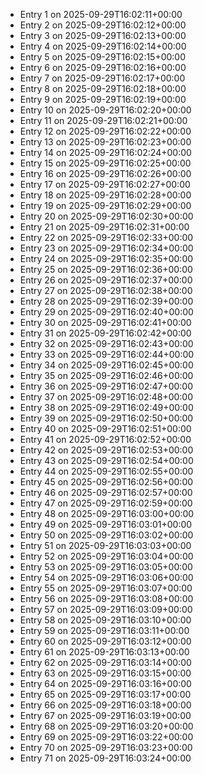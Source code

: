 - Entry 1 on 2025-09-29T16:02:11+00:00
- Entry 2 on 2025-09-29T16:02:12+00:00
- Entry 3 on 2025-09-29T16:02:13+00:00
- Entry 4 on 2025-09-29T16:02:14+00:00
- Entry 5 on 2025-09-29T16:02:15+00:00
- Entry 6 on 2025-09-29T16:02:16+00:00
- Entry 7 on 2025-09-29T16:02:17+00:00
- Entry 8 on 2025-09-29T16:02:18+00:00
- Entry 9 on 2025-09-29T16:02:19+00:00
- Entry 10 on 2025-09-29T16:02:20+00:00
- Entry 11 on 2025-09-29T16:02:21+00:00
- Entry 12 on 2025-09-29T16:02:22+00:00
- Entry 13 on 2025-09-29T16:02:23+00:00
- Entry 14 on 2025-09-29T16:02:24+00:00
- Entry 15 on 2025-09-29T16:02:25+00:00
- Entry 16 on 2025-09-29T16:02:26+00:00
- Entry 17 on 2025-09-29T16:02:27+00:00
- Entry 18 on 2025-09-29T16:02:28+00:00
- Entry 19 on 2025-09-29T16:02:29+00:00
- Entry 20 on 2025-09-29T16:02:30+00:00
- Entry 21 on 2025-09-29T16:02:31+00:00
- Entry 22 on 2025-09-29T16:02:33+00:00
- Entry 23 on 2025-09-29T16:02:34+00:00
- Entry 24 on 2025-09-29T16:02:35+00:00
- Entry 25 on 2025-09-29T16:02:36+00:00
- Entry 26 on 2025-09-29T16:02:37+00:00
- Entry 27 on 2025-09-29T16:02:38+00:00
- Entry 28 on 2025-09-29T16:02:39+00:00
- Entry 29 on 2025-09-29T16:02:40+00:00
- Entry 30 on 2025-09-29T16:02:41+00:00
- Entry 31 on 2025-09-29T16:02:42+00:00
- Entry 32 on 2025-09-29T16:02:43+00:00
- Entry 33 on 2025-09-29T16:02:44+00:00
- Entry 34 on 2025-09-29T16:02:45+00:00
- Entry 35 on 2025-09-29T16:02:46+00:00
- Entry 36 on 2025-09-29T16:02:47+00:00
- Entry 37 on 2025-09-29T16:02:48+00:00
- Entry 38 on 2025-09-29T16:02:49+00:00
- Entry 39 on 2025-09-29T16:02:50+00:00
- Entry 40 on 2025-09-29T16:02:51+00:00
- Entry 41 on 2025-09-29T16:02:52+00:00
- Entry 42 on 2025-09-29T16:02:53+00:00
- Entry 43 on 2025-09-29T16:02:54+00:00
- Entry 44 on 2025-09-29T16:02:55+00:00
- Entry 45 on 2025-09-29T16:02:56+00:00
- Entry 46 on 2025-09-29T16:02:57+00:00
- Entry 47 on 2025-09-29T16:02:59+00:00
- Entry 48 on 2025-09-29T16:03:00+00:00
- Entry 49 on 2025-09-29T16:03:01+00:00
- Entry 50 on 2025-09-29T16:03:02+00:00
- Entry 51 on 2025-09-29T16:03:03+00:00
- Entry 52 on 2025-09-29T16:03:04+00:00
- Entry 53 on 2025-09-29T16:03:05+00:00
- Entry 54 on 2025-09-29T16:03:06+00:00
- Entry 55 on 2025-09-29T16:03:07+00:00
- Entry 56 on 2025-09-29T16:03:08+00:00
- Entry 57 on 2025-09-29T16:03:09+00:00
- Entry 58 on 2025-09-29T16:03:10+00:00
- Entry 59 on 2025-09-29T16:03:11+00:00
- Entry 60 on 2025-09-29T16:03:12+00:00
- Entry 61 on 2025-09-29T16:03:13+00:00
- Entry 62 on 2025-09-29T16:03:14+00:00
- Entry 63 on 2025-09-29T16:03:15+00:00
- Entry 64 on 2025-09-29T16:03:16+00:00
- Entry 65 on 2025-09-29T16:03:17+00:00
- Entry 66 on 2025-09-29T16:03:18+00:00
- Entry 67 on 2025-09-29T16:03:19+00:00
- Entry 68 on 2025-09-29T16:03:20+00:00
- Entry 69 on 2025-09-29T16:03:22+00:00
- Entry 70 on 2025-09-29T16:03:23+00:00
- Entry 71 on 2025-09-29T16:03:24+00:00
